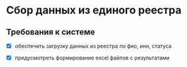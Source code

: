 # Сбор данных из единого реестра

## Требования к системе
- [X] обеспечить загрузку данных из реестра по фио, инн, статуса
- [X] предусмотреть формирование excel файлов с результатами


